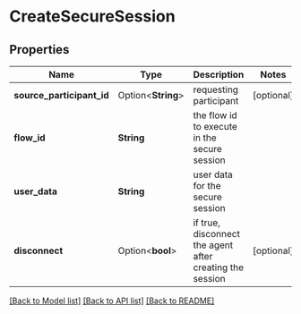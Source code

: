 # CreateSecureSession

## Properties

Name | Type | Description | Notes
------------ | ------------- | ------------- | -------------
**source_participant_id** | Option<**String**> | requesting participant | [optional]
**flow_id** | **String** | the flow id to execute in the secure session | 
**user_data** | **String** | user data for the secure session | 
**disconnect** | Option<**bool**> | if true, disconnect the agent after creating the session | [optional]

[[Back to Model list]](../README.md#documentation-for-models) [[Back to API list]](../README.md#documentation-for-api-endpoints) [[Back to README]](../README.md)


